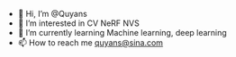 - 👋 Hi, I’m @Quyans
- 👀 I’m interested in CV NeRF NVS
- 🌱 I’m currently learning Machine learning, deep learning
- 📫 How to reach me quyans@sina.com

<!---
Quyans/Quyans is a ✨ special ✨ repository because its `README.md` (this file) appears on your GitHub profile.
You can click the Preview link to take a look at your changes.
--->
